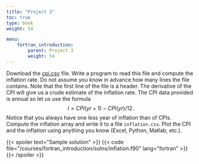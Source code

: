 ```yaml
---
title: "Project 3"
toc: true
type: book
weight: 54

menu:
    fortran_introduction:
        parent: Project 3
        weight: 54
---
```


Download the [cpi.csv](/data/cpi.csv) file. Write a program to read this file 
and compute the inflation rate.
Do not assume you know in advance how many lines the file contains.  Note that the first line of the file is a header.
The derivative of the CPI will give us a crude estimate of the inflation rate. The CPI data provided is annual so let us use the formula
$$ I=CPI(yr+1)-CPI(yr)/12.$$
Notice that you always have one less year of inflation than of CPIs.  Compute the inflation array and write it to a file `inflation.csv`.  Plot the CPI and the inflation using anything you know (Excel, Python, Matlab, etc.).

{{< spoiler text="Sample solution" >}}
{{< code file="/courses/fortran_introduction/solns/inflation.f90" lang="fortran" >}}
{{< /spoiler >}}
